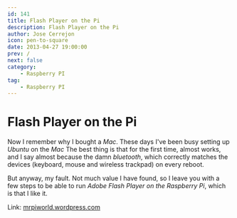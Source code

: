```yaml
---
id: 141
title: Flash Player on the Pi
description: Flash Player on the Pi
author: Jose Cerrejon
icon: pen-to-square
date: 2013-04-27 19:00:00
prev: /
next: false
category:
    - Raspberry PI
tag:
    - Raspberry PI
---
```


# Flash Player on the Pi

Now I remember why I bought a _Mac_. These days I've been busy setting up _Ubuntu_ on the _Mac_ The best thing is that for the first time, almost works, and I say almost because the damn _bluetooth_, which correctly matches the devices (keyboard, mouse and wireless trackpad) on every reboot.

But anyway, my fault. Not much value I have found, so I leave you with a few steps to be able to run _Adobe Flash Player on the Raspberry Pi_, which is that I like it.

Link: [mrpiworld.wordpress.com](https://mrpiworld.wordpress.com/2013/04/13/adobe-flash-player-works-on-pi/)
